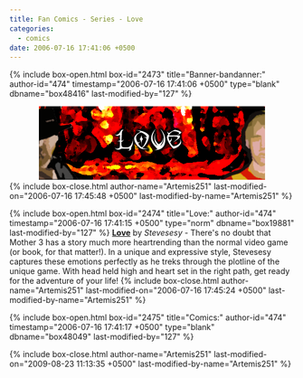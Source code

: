 ```yaml
---
title: Fan Comics - Series - Love
categories:
  - comics
date: 2006-07-16 17:41:06 +0500
---
```

{% include box-open.html box-id="2473" title="Banner-bandanner:" author-id="474" timestamp="2006-07-16 17:41:06 +0500" type="blank" dbname="box48416" last-modified-by="127" %}
<center>
<img src="/comics/series/love/banner.png" />
</center>
{% include box-close.html author-name="Artemis251" last-modified-on="2006-07-16 17:45:48 +0500" last-modified-by-name="Artemis251" %}

{% include box-open.html box-id="2474" title="Love:" author-id="474" timestamp="2006-07-16 17:41:15 +0500" type="norm" dbname="box19881" last-modified-by="127" %}
<b><u>Love</u></b> by <i>Stevesesy</i> -  There's no doubt that Mother 3 has a story much more heartrending than the normal video game (or book, for that matter!).  In a unique and expressive style, Stevesesy captures these emotions perfectly as he treks through the plotline of the unique game.  With head held high and heart set in the right path, get ready for the adventure of your life!
{% include box-close.html author-name="Artemis251" last-modified-on="2006-07-16 17:45:24 +0500" last-modified-by-name="Artemis251" %}

{% include box-open.html box-id="2475" title="Comics:" author-id="474" timestamp="2006-07-16 17:41:17 +0500" type="blank" dbname="box48049" last-modified-by="127" %}
<center><navigator search="`Content` LIKE 'Love -%'" display="no" quantity="50" section="description" /><displaytor mode="list" /></center>
{% include box-close.html author-name="Artemis251" last-modified-on="2009-08-23 11:13:35 +0500" last-modified-by-name="Artemis251" %}
